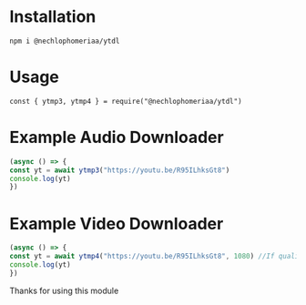 # Installation
`npm i @nechlophomeriaa/ytdl`

# Usage
`const { ytmp3, ytmp4 } = require("@nechlophomeriaa/ytdl")`

# Example Audio Downloader
```js
(async () => {
const yt = await ytmp3("https://youtu.be/R95ILhksGt8")
console.log(yt)
})
```

# Example Video Downloader
```js
(async () => {
const yt = await ytmp4("https://youtu.be/R95ILhksGt8", 1080) //If quality is undefined, it will resolve with 360p quality
console.log(yt)
})
```

Thanks for using this module
